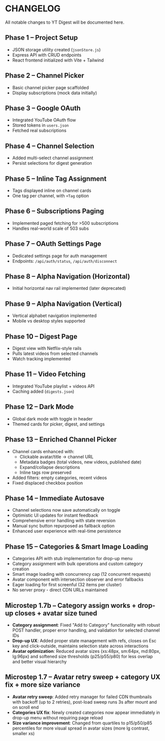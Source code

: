 # CHANGELOG

All notable changes to YT Digest will be documented here.

## Phase 1 – Project Setup
- JSON storage utility created (`jsonStore.js`)
- Express API with CRUD endpoints
- React frontend initialized with Vite + Tailwind

## Phase 2 – Channel Picker
- Basic channel picker page scaffolded
- Display subscriptions (mock data initially)

## Phase 3 – Google OAuth
- Integrated YouTube OAuth flow
- Stored tokens in `users.json`
- Fetched real subscriptions

## Phase 4 – Channel Selection
- Added multi-select channel assignment
- Persist selections for digest generation

## Phase 5 – Inline Tag Assignment
- Tags displayed inline on channel cards
- One tag per channel, with `+Tag` option

## Phase 6 – Subscriptions Paging
- Implemented paged fetching for >500 subscriptions
- Handles real-world scale of 503 subs

## Phase 7 – OAuth Settings Page
- Dedicated settings page for auth management
- Endpoints: `/api/auth/status`, `/api/auth/disconnect`

## Phase 8 – Alpha Navigation (Horizontal)
- Initial horizontal nav rail implemented (later deprecated)

## Phase 9 – Alpha Navigation (Vertical)
- Vertical alphabet navigation implemented
- Mobile vs desktop styles supported

## Phase 10 – Digest Page
- Digest view with Netflix-style rails
- Pulls latest videos from selected channels
- Watch tracking implemented

## Phase 11 – Video Fetching
- Integrated YouTube playlist + videos API
- Caching added (`digests.json`)

## Phase 12 – Dark Mode
- Global dark mode with toggle in header
- Themed cards for picker, digest, and settings

## Phase 13 – Enriched Channel Picker
- Channel cards enhanced with:
  - Clickable avatar/title → channel URL
  - Metadata badges (total videos, new videos, published date)
  - Expand/collapse descriptions
  - Inline tags row preserved
- Added filters: empty categories, recent videos
- Fixed displaced checkbox position

## Phase 14 – Immediate Autosave
- Channel selections now save automatically on toggle
- Optimistic UI updates for instant feedback
- Comprehensive error handling with state reversion
- Manual sync button repurposed as fallback option
- Enhanced user experience with real-time persistence

## Phase 15 – Categories & Smart Image Loading
- Categories API with stub implementation for drop-up menu
- Category assignment with bulk operations and custom category creation
- Smart image loading with concurrency cap (12 concurrent requests)
- Avatar component with intersection observer and error fallbacks
- Eager loading for first screenful (32 items per cluster)
- No server proxy - direct CDN URLs maintained

## Microstep 1.7b – Category assign works + drop-up closes + avatar size tuned
- **Category assignment**: Fixed "Add to Category" functionality with robust POST handler, proper error handling, and validation for selected channel IDs
- **Drop-up UX**: Added proper state management with refs, closes on Esc key and click-outside, maintains selection state across interactions
- **Avatar optimization**: Reduced avatar sizes (xs:48px, sm:64px, md:80px, lg:96px) and softened size thresholds (p25/p55/p80) for less overlap and better visual hierarchy

## Microstep 1.7 – Avatar retry sweep + category UX fix + more size variance
- **Avatar retry sweep**: Added retry manager for failed CDN thumbnails with backoff (up to 2 retries), post-load sweep runs 3s after mount and on scroll end
- **Categories UX fix**: Newly created categories now appear immediately in drop-up menu without requiring page reload
- **Size variance improvement**: Changed from quartiles to p15/p50/p85 percentiles for more visual spread in avatar sizes (more lg contrast, smaller xs)
